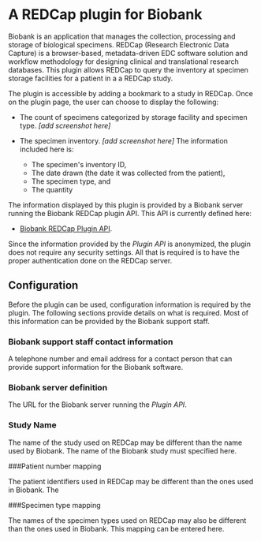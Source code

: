 # A REDCap plugin for Biobank

Biobank is an application that manages the collection, processing and storage of biological
specimens. REDCap (Research Electronic Data Capture) is a browser-based, metadata-driven EDC
software solution and workflow methodology for designing clinical and translational research
databases. This plugin allows REDCap to query the inventory at specimen storage facilities for a
patient in a a REDCap study.

The plugin is accessible by adding a bookmark to a study in REDCap. Once on the plugin page, the
user can choose to display the following:

* The count of specimens categorized by storage facility and specimen type. *[add screenshot here]*

* The specimen inventory. *[add screenshot here]* The information included here is:

    * The specimen's inventory ID,
    * The date drawn (the date it was collected from the patient),
    * The specimen type, and
    * The quantity

The information displayed by this plugin is provided by a Biobank server running the Biobank REDCap
plugin API. This API is currently defined here:

* [Biobank REDCap Plugin API](biobank_redcap_rest_api.md).

Since the information provided by the *Plugin API* is anonymized, the plugin does not require any
security settings. All that is required is to have the proper authentication done on the REDCap
server.

## Configuration

Before the plugin can be used, configuration information is required by the plugin. The following
sections provide details on what is required. Most of this information can be provided by the Biobank
support staff.

### Biobank support staff contact information

A telephone number and email address for a contact person that can provide support information for
the Biobank software.

### Biobank server definition

The URL for the Biobank server running the *Plugin API*.

### Study Name

The name of the study used on REDCap may be different than the name used by Biobank. The name of the
Biobank study must specified here.

###Patient number mapping

The patient identifiers used in REDCap may be different than the ones used in
Biobank. The

###Specimen type mapping

The names of the specimen types used on REDCap may also be different than the ones used in
Biobank. This mapping can be entered here.

